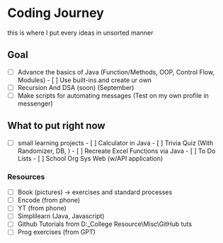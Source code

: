 # Coding Journey
this is where I put every ideas in unsorted manner

## Goal
  - [ ]  Advance the basics of Java (Function/Methods, OOP, Control Flow, Modules)
    - [ ]  Use built-ins and create ur own
  - [ ]  Recursion And DSA (soon) (September)
  - [ ]  Make scripts for automating messages (Test on my own profile in messenger)

## What to put right now
  - [ ]  small learning projects
    - [ ]  Calculator in Java
    - [ ]  Trivia Quiz (With Randomizer, DB, )
    - [ ]  Recreate Excel Functions via Java
    - [ ]  To Do Lists
    - [ ]  School Org Sys Web (w/API application)
    
   
  ### Resources
   - [ ]  Book (pictures) -> exercises and standard processes
   - [ ]  Encode (from phone)
   - [ ]  YT (from phone)
   - [ ]  Simplilearn (Java, Javascript)
   - [ ]  Github Tutorials from D:\_College Resource\Misc\GitHub tuts
   - [ ]  Prog exercises (from GPT)